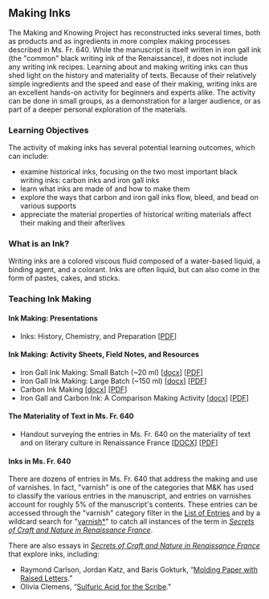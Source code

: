 ## Making Inks

The Making and Knowing Project has reconstructed inks several times, both as products and as ingredients in more complex making processes described in Ms. Fr. 640. While the manuscript is itself written in iron gall ink (the "common" black writing ink of the Renaissance), it does not include any writing ink recipes. Learning about and making writing inks can thus shed light on the history and materiality of texts. Because of their relatively simple ingredients and the speed and ease of their making, writing inks are an excellent hands-on activity for beginners and experts alike. The activity can be done in small groups, as a demonstration for a larger audience, or as part of a deeper personal exploration of the materials. 

### Learning Objectives
The activity of making inks has several potential learning outcomes, which can include:
- examine historical inks, focusing on the two most important black writing inks: carbon inks and iron gall inks
- learn what inks are made of and how to make them
- explore the ways that carbon and iron gall inks flow, bleed, and bead on various supports 
- appreciate the material properties of historical writing materials affect their making and their afterlives

### What is an Ink?
Writing inks are a colored viscous fluid composed of a water-based liquid, a binding agent, and a colorant. Inks are often liquid, but can also come in the form of pastes, cakes, and sticks.


### Teaching Ink Making

#### Ink Making: Presentations
- Inks: History, Chemistry, and Preparation [[PDF](/documents/pdf/presentation_iron-gall-inks-2023.pdf)]

#### Ink Making: Activity Sheets, Field Notes, and Resources
- Iron Gall Ink Making: Small Batch (~20 ml) [[docx](/documents/docx/2023_iron-gall-ink-worksheet_small-batch.docx)] [[PDF](/documents/pdf/2023_iron-gall-ink-worksheet_small-batch.pdf)]
- Iron Gall Ink Making: Large Batch (~150 ml) [[docx](/documents/docx/2023_iron-gall-ink-worksheet_large-batch.docx)] [[PDF](/documents/pdf/2023_iron-gall-ink-worksheet_large-batch.pdf)]
- Carbon Ink Making [[docx](/documents/docx/carbon-ink-info-and-recipes.docx)] [[PDF](/documents/pdf/carbon-ink-info-and-recipes.pdf)]
- Iron Gall and Carbon Ink: A Comparison Making Activity [[docx](/documents/docx/inks-recipes_iron-gall-and-carbon.docx)] [[PDF](/documents/pdf/inks-recipes_iron-gall-and-carbon.pdf)]

#### The Materiality of Text in Ms. Fr. 640
- Handout surveying the entries in Ms. Fr. 640 on the materiality of text and on literary culture in Renaissance France
[[DOCX](/documents/docx/uchacz_2023_materialiality-of-text.docx)] [[PDF](/documents/pdf/uchacz_2023_materialiality-of-text.pdf)]

#### Inks in Ms. Fr. 640
There are dozens of entries in Ms. Fr. 640 that address the making and use of varnishes. In fact, "varnish" is one of the categories that M&K has used to classify the various entries in the manuscript, and entries on varnishes account for roughly 5% of the manuscript's contents. These entries can be accessed through the "varnish" category filter in the [List of Entries](https://edition640.makingandknowing.org/#/entries) and by a wildcard search for "[varnish\*](https://edition640.makingandknowing.org/#/search?q=varnish*)" to catch all instances of the term in [_Secrets of Craft and Nature in Renaissance France_](https://edition640.makingandknowing.org/#/).


There are also essays in [_Secrets of Craft and Nature in Renaissance France_](https://edition640.makingandknowing.org/#/) that explore inks, including:
- Raymond Carlson, Jordan Katz, and Baris Gokturk, “[Molding Paper with Raised Letters](https://edition640.makingandknowing.org/#/essays/ann_005_fa_14).”
- Olivia Clemens, “[Sulfuric Acid for the Scribe](https://edition640.makingandknowing.org/#/essays/ann_044_sp_16).”
